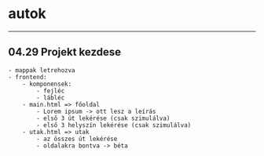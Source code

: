 # autok
-----------
## 04.29 Projekt kezdese
    - mappak letrehozva
    - frontend:
        - komponensek: 
            - fejléc
            - lábléc
        - main.html => főoldal
            - Lorem ipsum -> ott lesz a leírás
            - első 3 út lekérése (csak szimulálva)
            - első 3 helyszín lekérése (csak szimulálva)
        - utak.html => utak
            - az összes út lekérése
            - oldalakra bontva -> béta